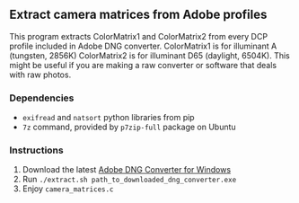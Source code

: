 ## Extract camera matrices from Adobe profiles

This program extracts ColorMatrix1 and ColorMatrix2 from every DCP profile included in Adobe DNG converter.
ColorMatrix1 is for illuminant A (tungsten, 2856K) ColorMatrix2 is for illuminant D65 (daylight, 6504K).
This might be useful if you are making a raw converter or software that deals with raw photos.

### Dependencies
- `exifread` and `natsort` python libraries from pip
- `7z` command, provided by `p7zip-full` package on Ubuntu

### Instructions
1. Download the latest [Adobe DNG Converter for Windows](https://www.adobe.com/go/dng_converter_win/)
2. Run `./extract.sh path_to_downloaded_dng_converter.exe`
3. Enjoy `camera_matrices.c`
